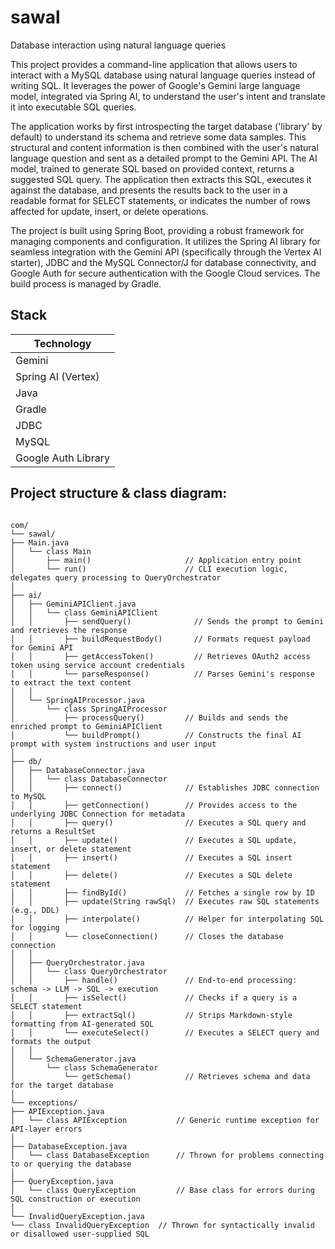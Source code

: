 # sawal

Database interaction using natural language queries

This project provides a command-line application that allows users to interact with a MySQL database using natural language queries instead of writing SQL. It leverages the power of Google's Gemini large language model, integrated via Spring AI, to understand the user's intent and translate it into executable SQL queries.

The application works by first introspecting the target database ('library' by default) to understand its schema and retrieve some data samples. This structural and content information is then combined with the user's natural language question and sent as a detailed prompt to the Gemini API. The AI model, trained to generate SQL based on provided context, returns a suggested SQL query. The application then extracts this SQL, executes it against the database, and presents the results back to the user in a readable format for SELECT statements, or indicates the number of rows affected for update, insert, or delete operations.

The project is built using Spring Boot, providing a robust framework for managing components and configuration. It utilizes the Spring AI library for seamless integration with the Gemini API (specifically through the Vertex AI starter), JDBC and the MySQL Connector/J for database connectivity, and Google Auth for secure authentication with the Google Cloud services. The build process is managed by Gradle.

## Stack

| Technology         |
|--------------------|
| Gemini             |
| Spring AI (Vertex) |
| Java               |
| Gradle             |
| JDBC               |
| MySQL              |
| Google Auth Library|

## Project structure & class diagram:
 


 

```

com/
└── sawal/
├── Main.java
│   └── class Main
│       ├── main()                     // Application entry point
│       └── run()                      // CLI execution logic, delegates query processing to QueryOrchestrator
│
├── ai/
│   ├── GeminiAPIClient.java
│   │   └── class GeminiAPIClient
│   │       ├── sendQuery()              // Sends the prompt to Gemini and retrieves the response
│   │       ├── buildRequestBody()       // Formats request payload for Gemini API
│   │       ├── getAccessToken()         // Retrieves OAuth2 access token using service account credentials
│   │       └── parseResponse()          // Parses Gemini's response to extract the text content
│   │
│   └── SpringAIProcessor.java
│       └── class SpringAIProcessor
│           ├── processQuery()         // Builds and sends the enriched prompt to GeminiAPIClient
│           └── buildPrompt()          // Constructs the final AI prompt with system instructions and user input
│
├── db/
│   ├── DatabaseConnector.java
│   │   └── class DatabaseConnector
│   │       ├── connect()              // Establishes JDBC connection to MySQL
│   │       ├── getConnection()        // Provides access to the underlying JDBC Connection for metadata
│   │       ├── query()                // Executes a SQL query and returns a ResultSet
│   │       ├── update()               // Executes a SQL update, insert, or delete statement
│   │       ├── insert()               // Executes a SQL insert statement
│   │       ├── delete()               // Executes a SQL delete statement
│   │       ├── findById()             // Fetches a single row by ID
│   │       ├── update(String rawSql)  // Executes raw SQL statements (e.g., DDL)
│   │       ├── interpolate()          // Helper for interpolating SQL for logging
│   │       └── closeConnection()      // Closes the database connection
│   │
│   ├── QueryOrchestrator.java
│   │   └── class QueryOrchestrator
│   │       ├── handle()               // End-to-end processing: schema -> LLM -> SQL -> execution
│   │       ├── isSelect()             // Checks if a query is a SELECT statement
│   │       ├── extractSql()           // Strips Markdown-style formatting from AI-generated SQL
│   │       └── executeSelect()        // Executes a SELECT query and formats the output
│   │
│   └── SchemaGenerator.java
│       └── class SchemaGenerator
│           └── getSchema()            // Retrieves schema and data for the target database
│
└── exceptions/
├── APIException.java
│   └── class APIException           // Generic runtime exception for API-layer errors
│
├── DatabaseException.java
│   └── class DatabaseException      // Thrown for problems connecting to or querying the database
│
├── QueryException.java
│   └── class QueryException         // Base class for errors during SQL construction or execution
│
└── InvalidQueryException.java
└── class InvalidQueryException  // Thrown for syntactically invalid or disallowed user-supplied SQL
```
